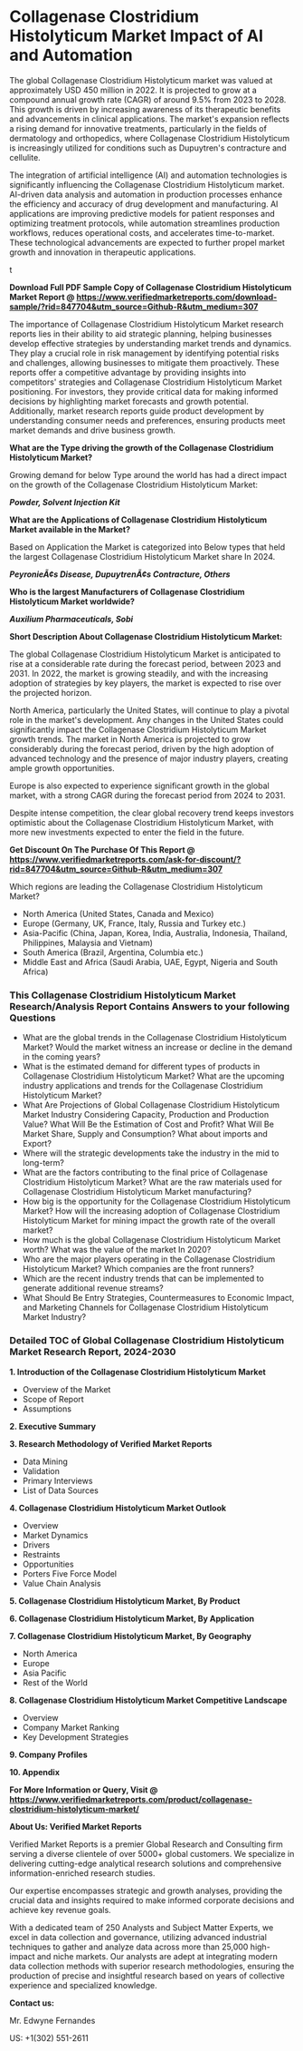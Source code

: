 <meta name="title" content="Global Collagenase Clostridium Histolyticum Market Impact of AI and Automation"><meta name="description" content="The global Collagenase Clostridium Histolyticum market was valued at approximately USD 450 million in 2022. It is projected to grow at a compound annual growth rate (C"><meta name="title" content="Collagenase Clostridium Histolyticum Market Size, Share, Scope, Trends, Growth, Opportunities, Analysis, Forecast"><h1>Collagenase Clostridium Histolyticum Market Impact of AI and Automation</h1><p>The global Collagenase Clostridium Histolyticum market was valued at approximately USD 450 million in 2022. It is projected to grow at a compound annual growth rate (CAGR) of around 9.5% from 2023 to 2028. This growth is driven by increasing awareness of its therapeutic benefits and advancements in clinical applications. The market's expansion reflects a rising demand for innovative treatments, particularly in the fields of dermatology and orthopedics, where Collagenase Clostridium Histolyticum is increasingly utilized for conditions such as Dupuytren's contracture and cellulite.</p><p>The integration of artificial intelligence (AI) and automation technologies is significantly influencing the Collagenase Clostridium Histolyticum market. AI-driven data analysis and automation in production processes enhance the efficiency and accuracy of drug development and manufacturing. AI applications are improving predictive models for patient responses and optimizing treatment protocols, while automation streamlines production workflows, reduces operational costs, and accelerates time-to-market. These technological advancements are expected to further propel market growth and innovation in therapeutic applications.</p>t</p><p id="" class=""><strong>Download Full PDF Sample Copy of Collagenase Clostridium Histolyticum Market Report @ <a href="https://www.verifiedmarketreports.com/download-sample/?rid=847704&utm_source=Github-R&utm_medium=307" target="_blank">https://www.verifiedmarketreports.com/download-sample/?rid=847704&utm_source=Github-R&utm_medium=307</a></strong></p><p>The importance of&nbsp;Collagenase Clostridium Histolyticum Market research reports lies in their ability to aid strategic planning, helping businesses develop effective strategies by understanding market trends and dynamics. They play a crucial role in risk management by identifying potential risks and challenges, allowing businesses to mitigate them proactively. These reports offer a competitive advantage by providing insights into competitors' strategies and Collagenase Clostridium Histolyticum Market positioning. For investors, they provide critical data for making informed decisions by highlighting market forecasts and growth potential. Additionally, market research reports guide product development by understanding consumer needs and preferences, ensuring products meet market demands and drive business growth.</p><p><strong>What are the&nbsp;Type driving the growth of the Collagenase Clostridium Histolyticum Market?</strong></p><p id="" class="">Growing demand for below Type around the world has had a direct impact on the growth of the Collagenase Clostridium Histolyticum Market:</p><em><strong>Powder, Solvent Injection Kit</strong></em></p><strong>What are the&nbsp;Applications&nbsp;of Collagenase Clostridium Histolyticum Market available in the Market?</strong></p><p id="" class="">Based on Application the Market is categorized into Below types that held the largest Collagenase Clostridium Histolyticum Market share In 2024.</p><em><strong>PeyronieÃ¢s Disease, DupuytrenÃ¢s Contracture, Others</strong></em></p><strong>Who is the largest Manufacturers of Collagenase Clostridium Histolyticum Market worldwide?</strong></p><p><em><strong>Auxilium Pharmaceuticals, Sobi</strong></em></p><p id="" class=""><strong>Short Description About Collagenase Clostridium Histolyticum Market:</strong></p><p>The global Collagenase Clostridium Histolyticum Market is anticipated to rise at a considerable rate during the forecast period, between 2023 and 2031. In 2022, the market is growing steadily, and with the increasing adoption of strategies by key players, the market is expected to rise over the projected horizon.</p><p>North America, particularly the United States, will continue to play a pivotal role in the market's development. Any changes in the United States could significantly impact the Collagenase Clostridium Histolyticum Market growth trends. The market in North America is projected to grow considerably during the forecast period, driven by the high adoption of advanced technology and the presence of major industry players, creating ample growth opportunities.</p><p>Europe is also expected to experience significant growth in the global market, with a strong CAGR during the forecast period from 2024 to 2031.</p><p>Despite intense competition, the clear global recovery trend keeps investors optimistic about the Collagenase Clostridium Histolyticum Market, with more new investments expected to enter the field in the future.</p><p id="" class=""><strong>Get Discount On The Purchase Of This Report @ <a href="https://www.verifiedmarketreports.com/ask-for-discount/?rid=847704&utm_source=Github-R&utm_medium=307" target="_blank">https://www.verifiedmarketreports.com/ask-for-discount/?rid=847704&utm_source=Github-R&utm_medium=307</a></strong></p>Which regions are leading the Collagenase Clostridium Histolyticum Market?</p><ul><li>North America (United States, Canada and Mexico)</li><li>Europe (Germany, UK, France, Italy, Russia and Turkey etc.)</li><li>Asia-Pacific (China, Japan, Korea, India, Australia, Indonesia, Thailand, Philippines, Malaysia and Vietnam)</li><li>South America (Brazil, Argentina, Columbia etc.)</li><li>Middle East and Africa (Saudi Arabia, UAE, Egypt, Nigeria and South Africa)</li></ul><h3 id="" class="">This Collagenase Clostridium Histolyticum Market Research/Analysis Report Contains Answers to your following Questions</h3><ul><li>What are the global trends in the Collagenase Clostridium Histolyticum Market? Would the market witness an increase or decline in the demand in the coming years?</li><li>What is the estimated demand for different types of products in Collagenase Clostridium Histolyticum Market? What are the upcoming industry applications and trends for the Collagenase Clostridium Histolyticum Market?</li><li>What Are Projections of Global Collagenase Clostridium Histolyticum Market Industry Considering Capacity, Production and Production Value? What Will Be the Estimation of Cost and Profit? What Will Be Market Share, Supply and Consumption? What about imports and Export?</li><li>Where will the strategic developments take the industry in the mid to long-term?</li><li>What are the factors contributing to the final price of Collagenase Clostridium Histolyticum Market? What are the raw materials used for Collagenase Clostridium Histolyticum Market manufacturing?</li><li>How big is the opportunity for the Collagenase Clostridium Histolyticum Market? How will the increasing adoption of Collagenase Clostridium Histolyticum Market for mining impact the growth rate of the overall market?</li><li>How much is the global Collagenase Clostridium Histolyticum Market worth? What was the value of the market In 2020?</li><li>Who are the major players operating in the Collagenase Clostridium Histolyticum Market? Which companies are the front runners?</li><li>Which are the recent industry trends that can be implemented to generate additional revenue streams?</li><li>What Should Be Entry Strategies, Countermeasures to Economic Impact, and Marketing Channels for Collagenase Clostridium Histolyticum Market Industry?</li></ul><h3 id="" class="">Detailed TOC of Global Collagenase Clostridium Histolyticum Market Research Report, 2024-2030</h3><p id="" class=""><strong>1. Introduction of the Collagenase Clostridium Histolyticum Market</strong></p><ul><li>Overview of the Market</li><li>Scope of Report</li><li>Assumptions</li></ul><p id="" class=""><strong>2. Executive Summary</strong></p><p id="" class=""><strong>3. Research Methodology of Verified Market Reports</strong></p><ul><li>Data Mining</li><li>Validation</li><li>Primary Interviews</li><li>List of Data Sources</li></ul><p id="" class=""><strong>4. Collagenase Clostridium Histolyticum Market Outlook</strong></p><ul><li>Overview</li><li>Market Dynamics</li><li>Drivers</li><li>Restraints</li><li>Opportunities</li><li>Porters Five Force Model</li><li>Value Chain Analysis</li></ul><p id="" class=""><strong>5. Collagenase Clostridium Histolyticum Market, By Product</strong></p><p id="" class=""><strong>6. Collagenase Clostridium Histolyticum Market, By Application</strong></p><p id="" class=""><strong>7. Collagenase Clostridium Histolyticum Market, By Geography</strong></p><ul><li>North America</li><li>Europe</li><li>Asia Pacific</li><li>Rest of the World</li></ul><p id="" class=""><strong>8. Collagenase Clostridium Histolyticum Market Competitive Landscape</strong></p><ul><li>Overview</li><li>Company Market Ranking</li><li>Key Development Strategies</li></ul><p id="" class=""><strong>9. Company Profiles</strong></p><p id="" class=""><strong>10. Appendix</strong></p><p id="" class=""><strong>For More Information or Query, Visit @ <a href="https://www.verifiedmarketreports.com/product/collagenase-clostridium-histolyticum-market/" target="_blank">https://www.verifiedmarketreports.com/product/collagenase-clostridium-histolyticum-market/</a></strong></p><p id="" class=""><strong>About Us: Verified Market Reports</strong></p><p id="" class="">Verified Market Reports is a premier Global Research and Consulting firm serving a diverse clientele of over 5000+ global customers. We specialize in delivering cutting-edge analytical research solutions and comprehensive information-enriched research studies.</p><p id="" class="">Our expertise encompasses strategic and growth analyses, providing the crucial data and insights required to make informed corporate decisions and achieve key revenue goals.</p><p id="" class="">With a dedicated team of 250 Analysts and Subject Matter Experts, we excel in data collection and governance, utilizing advanced industrial techniques to gather and analyze data across more than 25,000 high-impact and niche markets. Our analysts are adept at integrating modern data collection methods with superior research methodologies, ensuring the production of precise and insightful research based on years of collective experience and specialized knowledge.</p><p id="" class=""><strong>Contact us:</strong></p><p id="" class="">Mr. Edwyne Fernandes</p><p id="" class="">US: +1(302) 551-2611</p>